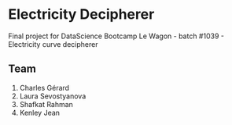 # Electricity Decipherer

Final project for DataScience Bootcamp Le Wagon - batch #1039 - Electricity curve decipherer

## Team

1. Charles Gérard
2. Laura Sevostyanova
3. Shafkat Rahman
4. Kenley Jean

